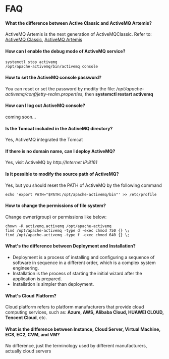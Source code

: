 # FAQ

#### What the difference between Active Classic and ActiveMQ Artemis?

ActiveMQ Artemis is the next generation of ActiveMQClassic. Refer to: [ActiveMQ Classic](https://activemq.apache.org/getting-started), [ActiveMQ Artemis](https://activemq.apache.org/components/artemis/documentation/)

#### How can I enable the debug mode of ActiveMQ service?

```
systemctl stop activemq
/opt/apache-activemq/bin/activemq console
```

#### How to set the ActiveMQ console password?

You can reset or set the password by modity the file: */opt/apache-activemq/conf/jetty-realm.properties*, then **systemctl restart activemq**

#### How can I log out ActiveMQ console?

coming soon...


#### Is the Tomcat included in the ActiveMQ directory?

Yes, ActiveMQ integrated the Tomcat

#### If there is no domain name, can I deploy ActiveMQ?

Yes, visit ActiveMQ by *http://Internet IP:8161*

#### Is it possible to modify the source path of ActiveMQ?

Yes, but you should reset the PATH of ActiveMQ by the following command
```
echo 'export PATH="$PATH:/opt/apache-activemq/bin"' >> /etc/profile
```

#### How to change the permissions of file system?

Change owner(group) or permissions like below:

```shell
chown -R activemq.activemq /opt/apache-activemq
find /opt/apache-activemq -type d -exec chmod 750 {} \;
find /opt/apache-activemq -type f -exec chmod 640 {} \;
```

#### What's the difference between Deployment and Installation?

- Deployment is a process of installing and configuring a sequence of software in sequence in a different order, which is a complex system engineering.  
- Installation is the process of starting the initial wizard after the application is prepared.  
- Installation is simpler than deployment. 

#### What's Cloud Platform?

Cloud platform refers to platform manufacturers that provide cloud computing services, such as: **Azure, AWS, Alibaba Cloud, HUAWEI CLOUD, Tencent Cloud**, etc.

#### What is the difference between Instance, Cloud Server, Virtual Machine, ECS, EC2, CVM, and VM?

No difference, just the terminology used by different manufacturers, actually cloud servers